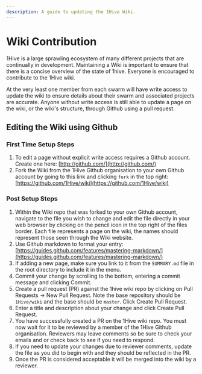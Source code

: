 ```yaml
---
description: A guide to updating the 1Hive Wiki.
---
```


# Wiki Contribution

1Hive is a large sprawling ecosystem of many different projects that are continually in development. Maintaining a Wiki is important to ensure that there is a concise overview of the state of 1hive. Everyone is encouraged to contribute to the 1Hive wiki. 

At the very least one member from each swarm will have write access to update the wiki to ensure details about their swarm and associated projects are accurate. Anyone without write access is still able to update a page on the wiki, or the wiki's structure, through Github using a pull request.

## Editing the Wiki using Github

### First Time Setup Steps

1. To edit a page without explicit write access requires a Github account. Create one here: [http://github.com/](http://github.com/)
2. Fork the Wiki from the 1Hive Github organisation to your own Github account by going to this link and clicking `fork` in the top right: [https://github.com/1Hive/wiki](https://github.com/1Hive/wiki) 

### Post Setup Steps

1. Within the Wiki repo that was forked to your own Github account, navigate to the file you wish to change and edit the file directly in your web browser by clicking on the pencil icon in the top right of the files border. Each file represents a page on the wiki, the names should represent those seen through the Wiki website. 
2. Use Github markdown to format your entry: [https://guides.github.com/features/mastering-markdown/](https://guides.github.com/features/mastering-markdown/)
3. If adding a new page, make sure you link to it from the `SUMMARY.md` file in the root directory to include it in the menu.
4. Commit your change by scrolling to the bottom, entering a commit message and clicking Commit. 
5. Create a pull request \(PR\) against the 1hive wiki repo by clicking on Pull Requests -&gt; New Pull Request. Note the base repository should be `1Hive/wiki` and the base should be  `master`. Click Create Pull Request.
6. Enter a title and description about your change and click Create Pull Request.
7. You have successfully created a PR on the 1Hive wiki repo. You must now wait for it to be reviewed by a member of the 1Hive Github organisation. Reviewers may leave comments so be sure to check your emails and or check back to see if you need to respond.
8. If you need to update your changes due to reviewer comments, update the file as you did to begin with and they should be reflected in the PR.
9. Once the PR is considered acceptable it will be merged into the wiki by a reviewer.


